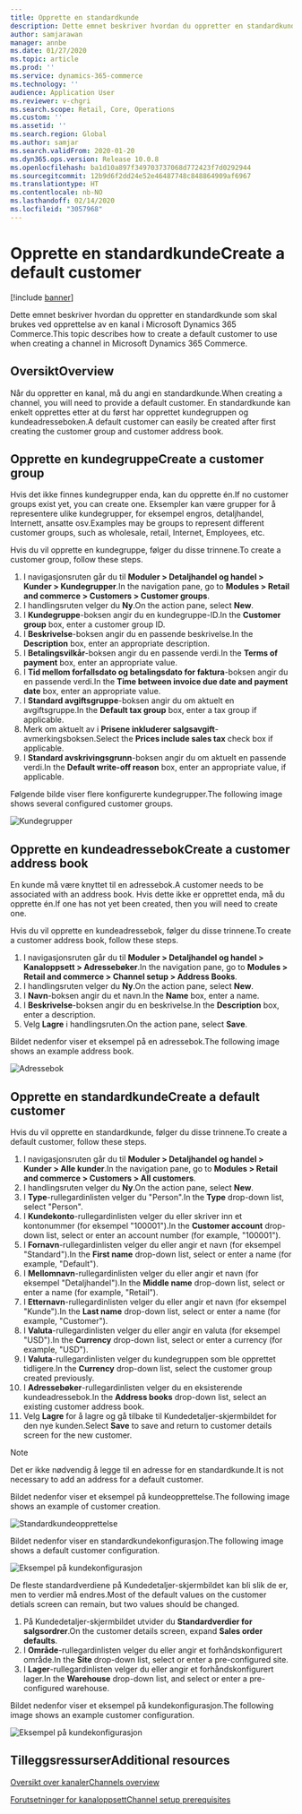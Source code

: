 ```yaml
---
title: Opprette en standardkunde
description: Dette emnet beskriver hvordan du oppretter en standardkunde som skal brukes ved opprettelse av en kanal i Microsoft Dynamics 365 Commerce.
author: samjarawan
manager: annbe
ms.date: 01/27/2020
ms.topic: article
ms.prod: ''
ms.service: dynamics-365-commerce
ms.technology: ''
audience: Application User
ms.reviewer: v-chgri
ms.search.scope: Retail, Core, Operations
ms.custom: ''
ms.assetid: ''
ms.search.region: Global
ms.author: samjar
ms.search.validFrom: 2020-01-20
ms.dyn365.ops.version: Release 10.0.8
ms.openlocfilehash: ba1d10a897f349703737068d772423f7d0292944
ms.sourcegitcommit: 12b9d6f2dd24e52e46487748c848864909af6967
ms.translationtype: HT
ms.contentlocale: nb-NO
ms.lasthandoff: 02/14/2020
ms.locfileid: "3057968"
---
```

# <a name="create-a-default-customer"></a><span data-ttu-id="e5e7a-103">Opprette en standardkunde</span><span class="sxs-lookup"><span data-stu-id="e5e7a-103">Create a default customer</span></span>


[!include [banner](includes/banner.md)]

<span data-ttu-id="e5e7a-104">Dette emnet beskriver hvordan du oppretter en standardkunde som skal brukes ved opprettelse av en kanal i Microsoft Dynamics 365 Commerce.</span><span class="sxs-lookup"><span data-stu-id="e5e7a-104">This topic describes how to create a default customer to use when creating a channel in Microsoft Dynamics 365 Commerce.</span></span>

## <a name="overview"></a><span data-ttu-id="e5e7a-105">Oversikt</span><span class="sxs-lookup"><span data-stu-id="e5e7a-105">Overview</span></span>

<span data-ttu-id="e5e7a-106">Når du oppretter en kanal, må du angi en standardkunde.</span><span class="sxs-lookup"><span data-stu-id="e5e7a-106">When creating a channel, you will need to provide a default customer.</span></span> <span data-ttu-id="e5e7a-107">En standardkunde kan enkelt opprettes etter at du først har opprettet kundegruppen og kundeadresseboken.</span><span class="sxs-lookup"><span data-stu-id="e5e7a-107">A default customer can easily be created after first creating the customer group and customer address book.</span></span>

## <a name="create-a-customer-group"></a><span data-ttu-id="e5e7a-108">Opprette en kundegruppe</span><span class="sxs-lookup"><span data-stu-id="e5e7a-108">Create a customer group</span></span>

<span data-ttu-id="e5e7a-109">Hvis det ikke finnes kundegrupper enda, kan du opprette én.</span><span class="sxs-lookup"><span data-stu-id="e5e7a-109">If no customer groups exist yet, you can create one.</span></span> <span data-ttu-id="e5e7a-110">Eksempler kan være grupper for å representere ulike kundegrupper, for eksempel engros, detaljhandel, Internett, ansatte osv.</span><span class="sxs-lookup"><span data-stu-id="e5e7a-110">Examples may be groups to represent different customer groups, such as wholesale, retail, Internet, Employees, etc.</span></span>

<span data-ttu-id="e5e7a-111">Hvis du vil opprette en kundegruppe, følger du disse trinnene.</span><span class="sxs-lookup"><span data-stu-id="e5e7a-111">To create a customer group, follow these steps.</span></span>

1. <span data-ttu-id="e5e7a-112">I navigasjonsruten går du til **Moduler \> Detaljhandel og handel \> Kunder \> Kundegrupper**.</span><span class="sxs-lookup"><span data-stu-id="e5e7a-112">In the navigation pane, go to **Modules \> Retail and commerce \> Customers \> Customer groups**.</span></span>
1. <span data-ttu-id="e5e7a-113">I handlingsruten velger du **Ny**.</span><span class="sxs-lookup"><span data-stu-id="e5e7a-113">On the action pane, select **New**.</span></span>
1. <span data-ttu-id="e5e7a-114">I **Kundegruppe**-boksen angir du en kundegruppe-ID.</span><span class="sxs-lookup"><span data-stu-id="e5e7a-114">In the **Customer group** box, enter a customer group ID.</span></span>
1. <span data-ttu-id="e5e7a-115">I **Beskrivelse**-boksen angir du en passende beskrivelse.</span><span class="sxs-lookup"><span data-stu-id="e5e7a-115">In the **Description** box, enter an appropriate description.</span></span>
1. <span data-ttu-id="e5e7a-116">I **Betalingsvilkår**-boksen angir du en passende verdi.</span><span class="sxs-lookup"><span data-stu-id="e5e7a-116">In the **Terms of payment** box, enter an appropriate value.</span></span>
1. <span data-ttu-id="e5e7a-117">I **Tid mellom forfallsdato og betalingsdato for faktura**-boksen angir du en passende verdi.</span><span class="sxs-lookup"><span data-stu-id="e5e7a-117">In the **Time between invoice due date and payment date** box, enter an appropriate value.</span></span>
1. <span data-ttu-id="e5e7a-118">I **Standard avgiftsgruppe**-boksen angir du om aktuelt en avgiftsgruppe.</span><span class="sxs-lookup"><span data-stu-id="e5e7a-118">In the **Default tax group** box, enter a tax group if applicable.</span></span>
1. <span data-ttu-id="e5e7a-119">Merk om aktuelt av i **Prisene inkluderer salgsavgift**-avmerkingsboksen.</span><span class="sxs-lookup"><span data-stu-id="e5e7a-119">Select the **Prices include sales tax** check box if applicable.</span></span>
1. <span data-ttu-id="e5e7a-120">I **Standard avskrivingsgrunn**-boksen angir du om aktuelt en passende verdi.</span><span class="sxs-lookup"><span data-stu-id="e5e7a-120">In the **Default write-off reason** box, enter an appropriate value, if applicable.</span></span>

<span data-ttu-id="e5e7a-121">Følgende bilde viser flere konfigurerte kundegrupper.</span><span class="sxs-lookup"><span data-stu-id="e5e7a-121">The following image shows several configured customer groups.</span></span>

![Kundegrupper](media/customer-groups.png)

## <a name="create-a-customer-address-book"></a><span data-ttu-id="e5e7a-123">Opprette en kundeadressebok</span><span class="sxs-lookup"><span data-stu-id="e5e7a-123">Create a customer address book</span></span>

<span data-ttu-id="e5e7a-124">En kunde må være knyttet til en adressebok.</span><span class="sxs-lookup"><span data-stu-id="e5e7a-124">A customer needs to be associated with an address book.</span></span> <span data-ttu-id="e5e7a-125">Hvis dette ikke er opprettet enda, må du opprette én.</span><span class="sxs-lookup"><span data-stu-id="e5e7a-125">If one has not yet been created, then you will need to create one.</span></span>

<span data-ttu-id="e5e7a-126">Hvis du vil opprette en kundeadressebok, følger du disse trinnene.</span><span class="sxs-lookup"><span data-stu-id="e5e7a-126">To create a customer address book, follow these steps.</span></span>

1. <span data-ttu-id="e5e7a-127">I navigasjonsruten går du til **Moduler \> Detaljhandel og handel \> Kanaloppsett \> Adressebøker**.</span><span class="sxs-lookup"><span data-stu-id="e5e7a-127">In the navigation pane, go to **Modules \> Retail and commerce \> Channel setup \> Address Books**.</span></span>
1. <span data-ttu-id="e5e7a-128">I handlingsruten velger du **Ny**.</span><span class="sxs-lookup"><span data-stu-id="e5e7a-128">On the action pane, select **New**.</span></span>
1. <span data-ttu-id="e5e7a-129">I **Navn**-boksen angir du et navn.</span><span class="sxs-lookup"><span data-stu-id="e5e7a-129">In the **Name** box, enter a name.</span></span>
1. <span data-ttu-id="e5e7a-130">I **Beskrivelse**-boksen angir du en beskrivelse.</span><span class="sxs-lookup"><span data-stu-id="e5e7a-130">In the **Description** box, enter a description.</span></span>
1. <span data-ttu-id="e5e7a-131">Velg **Lagre** i handlingsruten.</span><span class="sxs-lookup"><span data-stu-id="e5e7a-131">On the action pane, select **Save**.</span></span>

<span data-ttu-id="e5e7a-132">Bildet nedenfor viser et eksempel på en adressebok.</span><span class="sxs-lookup"><span data-stu-id="e5e7a-132">The following image shows an example address book.</span></span>

![Adressebok](media/address-book.png)

## <a name="create-a-default-customer"></a><span data-ttu-id="e5e7a-134">Opprette en standardkunde</span><span class="sxs-lookup"><span data-stu-id="e5e7a-134">Create a default customer</span></span>

<span data-ttu-id="e5e7a-135">Hvis du vil opprette en standardkunde, følger du disse trinnene.</span><span class="sxs-lookup"><span data-stu-id="e5e7a-135">To create a default customer, follow these steps.</span></span>

1. <span data-ttu-id="e5e7a-136">I navigasjonsruten går du til **Moduler \> Detaljhandel og handel \> Kunder \> Alle kunder**.</span><span class="sxs-lookup"><span data-stu-id="e5e7a-136">In the navigation pane, go to **Modules \> Retail and commerce \> Customers \> All customers**.</span></span>
1. <span data-ttu-id="e5e7a-137">I handlingsruten velger du **Ny**.</span><span class="sxs-lookup"><span data-stu-id="e5e7a-137">On the action pane, select **New**.</span></span>
1. <span data-ttu-id="e5e7a-138">I **Type**-rullegardinlisten velger du "Person".</span><span class="sxs-lookup"><span data-stu-id="e5e7a-138">In the **Type** drop-down list, select "Person".</span></span>
1. <span data-ttu-id="e5e7a-139">I **Kundekonto**-rullegardinlisten velger du eller skriver inn et kontonummer (for eksempel "100001").</span><span class="sxs-lookup"><span data-stu-id="e5e7a-139">In the **Customer account** drop-down list, select or enter an account number (for example, "100001").</span></span>
1. <span data-ttu-id="e5e7a-140">I **Fornavn**-rullegardinlisten velger du eller angir et navn (for eksempel "Standard").</span><span class="sxs-lookup"><span data-stu-id="e5e7a-140">In the **First name** drop-down list, select or enter a name (for example, "Default").</span></span>
1. <span data-ttu-id="e5e7a-141">I **Mellomnavn**-rullegardinlisten velger du eller angir et navn (for eksempel "Detaljhandel").</span><span class="sxs-lookup"><span data-stu-id="e5e7a-141">In the **Middle name** drop-down list, select or enter a name (for example, "Retail").</span></span>
1. <span data-ttu-id="e5e7a-142">I **Etternavn**-rullegardinlisten velger du eller angir et navn (for eksempel "Kunde").</span><span class="sxs-lookup"><span data-stu-id="e5e7a-142">In the **Last name** drop-down list, select or enter a name (for example, "Customer").</span></span>
1. <span data-ttu-id="e5e7a-143">I **Valuta**-rullegardinlisten velger du eller angir en valuta (for eksempel "USD").</span><span class="sxs-lookup"><span data-stu-id="e5e7a-143">In the **Currency** drop-down list, select or enter a currency (for example, "USD").</span></span>
1. <span data-ttu-id="e5e7a-144">I **Valuta**-rullegardinlisten velger du kundegruppen som ble opprettet tidligere.</span><span class="sxs-lookup"><span data-stu-id="e5e7a-144">In the **Currency** drop-down list, select the customer group created previously.</span></span>
1. <span data-ttu-id="e5e7a-145">I **Adressebøker**-rullegardinlisten velger du en eksisterende kundeadressebok.</span><span class="sxs-lookup"><span data-stu-id="e5e7a-145">In the **Address books**  drop-down list, select an existing customer address book.</span></span>
1. <span data-ttu-id="e5e7a-146">Velg **Lagre** for å lagre og gå tilbake til Kundedetaljer-skjermbildet for den nye kunden.</span><span class="sxs-lookup"><span data-stu-id="e5e7a-146">Select **Save** to save and return to customer details screen for the new customer.</span></span>

> [!NOTE]
> <span data-ttu-id="e5e7a-147">Det er ikke nødvendig å legge til en adresse for en standardkunde.</span><span class="sxs-lookup"><span data-stu-id="e5e7a-147">It is not necessary to add an address for a default customer.</span></span>

<span data-ttu-id="e5e7a-148">Bildet nedenfor viser et eksempel på kundeopprettelse.</span><span class="sxs-lookup"><span data-stu-id="e5e7a-148">The following image shows an example of customer creation.</span></span>

![Standardkundeopprettelse](media/default-customer-creation.png)

<span data-ttu-id="e5e7a-150">Bildet nedenfor viser en standardkundekonfigurasjon.</span><span class="sxs-lookup"><span data-stu-id="e5e7a-150">The following image shows a default customer configuration.</span></span>

![Eksempel på kundekonfigurasjon](media/default-customer-configuration1.png)

<span data-ttu-id="e5e7a-152">De fleste standardverdiene på Kundedetaljer-skjermbildet kan bli slik de er, men to verdier må endres.</span><span class="sxs-lookup"><span data-stu-id="e5e7a-152">Most of the default values on the customer detials screen can remain, but two values should be changed.</span></span>

1. <span data-ttu-id="e5e7a-153">På Kundedetaljer-skjermbildet utvider du **Standardverdier for salgsordrer**.</span><span class="sxs-lookup"><span data-stu-id="e5e7a-153">On the customer details screen, expand **Sales order defaults**.</span></span>
1. <span data-ttu-id="e5e7a-154">I **Område**-rullegardinlisten velger du eller angir et forhåndskonfigurert område.</span><span class="sxs-lookup"><span data-stu-id="e5e7a-154">In the **Site** drop-down list, select or enter a pre-configured site.</span></span>
1. <span data-ttu-id="e5e7a-155">I **Lager**-rullegardinlisten velger du eller angir et forhåndskonfigurert lager.</span><span class="sxs-lookup"><span data-stu-id="e5e7a-155">In the **Warehouse** drop-down list, and select or enter a pre-configured warehouse.</span></span>

<span data-ttu-id="e5e7a-156">Bildet nedenfor viser et eksempel på kundekonfigurasjon.</span><span class="sxs-lookup"><span data-stu-id="e5e7a-156">The following image shows an example customer configuration.</span></span>

![Eksempel på kundekonfigurasjon](media/default-customer-configuration2.png)

## <a name="additional-resources"></a><span data-ttu-id="e5e7a-158">Tilleggsressurser</span><span class="sxs-lookup"><span data-stu-id="e5e7a-158">Additional resources</span></span>

[<span data-ttu-id="e5e7a-159">Oversikt over kanaler</span><span class="sxs-lookup"><span data-stu-id="e5e7a-159">Channels overview</span></span>](channels-overview.md)

[<span data-ttu-id="e5e7a-160">Forutsetninger for kanaloppsett</span><span class="sxs-lookup"><span data-stu-id="e5e7a-160">Channel setup prerequisites</span></span>](channels-prerequisites.md)
